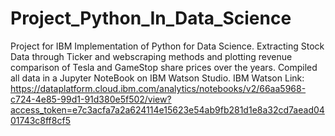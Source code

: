 # Project_Python_In_Data_Science
Project for IBM Implementation of Python for Data Science. Extracting Stock Data through Ticker and webscraping methods and plotting revenue comparison of Tesla and GameStop share prices over the years.
Compiled all data in a Jupyter NoteBook on IBM Watson Studio.
IBM Watson Link: https://dataplatform.cloud.ibm.com/analytics/notebooks/v2/66aa5968-c724-4e85-99d1-91d380e5f502/view?access_token=e7c3acfa7a2a624114e15623e54ab9fb281d1e8a32cd7aead0401743c8ff8cf5
